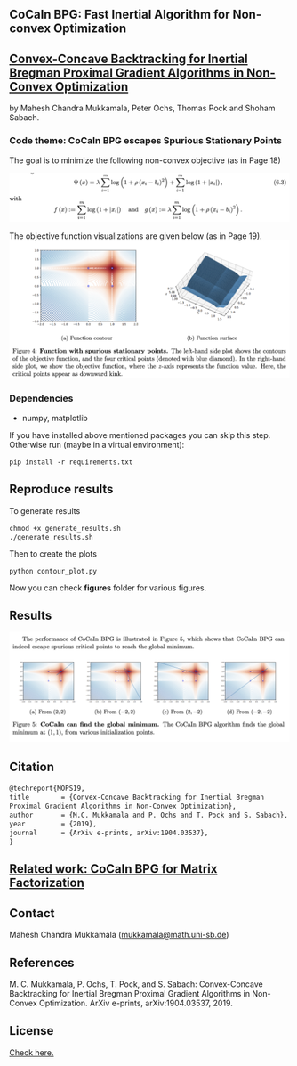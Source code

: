 ## CoCaIn BPG: Fast Inertial Algorithm for Non-convex Optimization

## [Convex-Concave Backtracking for Inertial Bregman Proximal Gradient Algorithms in Non-Convex Optimization](https://arxiv.org/abs/1904.03537) 
by Mahesh Chandra Mukkamala, Peter Ochs, Thomas Pock and Shoham Sabach.

### Code theme: CoCaIn BPG escapes Spurious Stationary Points

The goal is to minimize the following non-convex objective  (as in Page 18)

![function](function.png)

The objective function visualizations are given below (as in Page 19). 
![contour_surface](contour_surface.png)

###
### Dependencies
- numpy, matplotlib 

If you have installed above mentioned packages you can skip this step. Otherwise run  (maybe in a virtual environment):

    pip install -r requirements.txt

## Reproduce results

To generate results 

    chmod +x generate_results.sh
    ./generate_results.sh

Then to create the plots
    
    python contour_plot.py

Now you can check **figures** folder for various figures. 


## Results

![results](results.png)


## Citation

    @techreport{MOPS19,
    title        = {Convex-Concave Backtracking for Inertial Bregman Proximal Gradient Algorithms in Non-Convex Optimization},
    author       = {M.C. Mukkamala and P. Ochs and T. Pock and S. Sabach},
    year         = {2019},
    journal      = {ArXiv e-prints, arXiv:1904.03537},
    }


## [Related work: CoCaIn BPG for Matrix Factorization](https://github.com/mmahesh/cocain-bpg-matrix-factorization)

## Contact 
Mahesh Chandra Mukkamala (mukkamala@math.uni-sb.de)

## References

M. C. Mukkamala, P. Ochs, T. Pock, and S. Sabach: Convex-Concave Backtracking for Inertial Bregman Proximal Gradient Algorithms in Non-Convex Optimization. ArXiv e-prints, arXiv:1904.03537, 2019.


## License

[Check here.](LICENSE)





